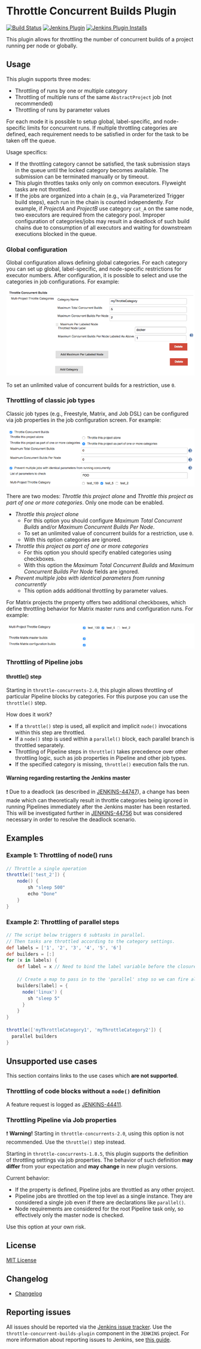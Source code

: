 # Throttle Concurrent Builds Plugin

[![Build Status](https://ci.jenkins.io/buildStatus/icon?job=Plugins/throttle-concurrent-builds-plugin/master)](https://ci.jenkins.io/job/Plugins/job/throttle-concurrent-builds-plugin/job/master/)
[![Jenkins Plugin](https://img.shields.io/jenkins/plugin/v/throttle-concurrents)](https://plugins.jenkins.io/throttle-concurrents)
[![Jenkins Plugin Installs](https://img.shields.io/jenkins/plugin/i/throttle-concurrents)](https://plugins.jenkins.io/throttle-concurrents)

This plugin allows for throttling the number of concurrent builds of a
project running per node or globally.

## Usage

This plugin supports three modes:

* Throttling of runs by one or multiple category
* Throttling of multiple runs of the same `AbstractProject` job (not
  recommended)
* Throttling of runs by parameter values

For each mode it is possible to setup global, label-specific, and
node-specific limits for concurrent runs. If multiple throttling
categories are defined, each requirement needs to be satisfied in order
for the task to be taken off the queue.

Usage specifics:

* If the throttling category cannot be satisfied, the task submission
  stays in the queue until the locked category becomes available. The
  submission can be terminated manually or by timeout.
* This plugin throttles tasks only only on common executors. Flyweight
  tasks are not throttled.
* If the jobs are organized into a chain (e.g., via Parameterized Trigger
  build steps), each run in the chain is counted independently. For
  example, if _ProjectA_ and _ProjectB_ use category `cat_A` on the same
  node, two executors are required from the category pool. Improper
  configuration of categories/jobs may result in a deadlock of such build
  chains due to consumption of all executors and waiting for downstream
  executions blocked in the queue.

### Global configuration

Global configuration allows defining global categories. For each category
you can set up global, label-specific, and node-specific restrictions for
executor numbers. After configuration, it is possible to select and use
the categories in job configurations. For example:

![Global Category Configuration](doc/images/global_categoryConfig.png)

To set an unlimited value of concurrent builds for a restriction, use
`0`.

### Throttling of classic job types

Classic job types (e.g., Freestyle, Matrix, and Job DSL) can be
configured via job properties in the job configuration screen. For
example:

![Throttle Job Property](doc/images/abstractProject_jobProperty.png)

There are two modes: _Throttle this project alone_ and _Throttle this
project as part of one or more categories_. Only one mode can be
enabled.

* _Throttle this project alone_
  * For this option you should configure _Maximum Total Concurrent
    Builds_ and/or _Maximum Concurrent Builds Per Node_.
  * To set an unlimited value of concurrent builds for a restriction,
    use `0`.
  * With this option categories are ignored.
* _Throttle this project as part of one or more categories_
  * For this option you should specify enabled categories using
    checkboxes.
  * With this option the _Maximum Total Concurrent Builds_ and _Maximum
    Concurrent Builds Per Node_ fields are ignored.
* _Prevent multiple jobs with identical parameters from running
  concurrently_
  * This option adds additional throttling by parameter values.

For Matrix projects the property offers two additional checkboxes, which
define throttling behavior for Matrix master runs and configuration
runs. For example:

![Throttle Job Property for Matrix](doc/images/abstractProject_matrixFlags.png)

### Throttling of Pipeline jobs

<!--TODO: Remove warning once JENKINS-31801 is integrated-->

#### throttle() step

Starting in `throttle-concurrents-2.0`, this plugin allows throttling of
particular Pipeline blocks by categories. For this purpose you can use the
`throttle()` step.

How does it work?

* If a `throttle()` step is used, all explicit and implicit `node()`
  invocations within this step are throttled.
* If a `node()` step is used within a `parallel()` block, each parallel
  branch is throttled separately.
* Throttling of Pipeline steps in `throttle()` takes precedence over
  other throttling logic, such as job properties in Pipeline and other
  job types.
* If the specified category is missing, `throttle()` execution fails the
  run.

#### Warning regarding restarting the Jenkins master

:exclamation: Due to a deadlock (as described in
[JENKINS-44747](https://issues.jenkins-ci.org/browse/JENKINS-44747)), a
change has been made which can theoretically result in throttle
categories being ignored in running Pipelines immediately after the
Jenkins master has been restarted. This will be investigated further in
[JENKINS-44756](https://issues.jenkins-ci.org/browse/JENKINS-44756) but
was considered necessary in order to resolve the deadlock scenario.

## Examples

### Example 1: Throttling of node() runs

```groovy
// Throttle a single operation
throttle(['test_2']) {
    node() {
        sh "sleep 500"
        echo "Done"
    }
}
```

### Example 2: Throttling of parallel steps

```groovy
// The script below triggers 6 subtasks in parallel.
// Then tasks are throttled according to the category settings.
def labels = ['1', '2', '3', '4', '5', '6']
def builders = [:]
for (x in labels) {
    def label = x // Need to bind the label variable before the closure

    // Create a map to pass in to the 'parallel' step so we can fire all the builds at once
    builders[label] = {
      node('linux') {
        sh "sleep 5"
      }
    }
}

throttle(['myThrottleCategory1', 'myThrottleCategory2']) {
  parallel builders
}
```

## Unsupported use cases

This section contains links to the use cases which **are not
supported**.

### Throttling of code blocks without a `node()` definition

A feature request is logged as
[JENKINS-44411](https://issues.jenkins-ci.org/browse/JENKINS-44411).

### Throttling Pipeline via Job properties

:exclamation: **Warning!** Starting in `throttle-concurrents-2.0`, using
this option is not recommended. Use the `throttle()` step instead.

Starting in `throttle-concurrents-1.8.5`, this plugin supports the
definition of throttling settings via job properties. The behavior of
such definition **may differ** from your expectation and **may change**
in new plugin versions.

Current behavior:

* If the property is defined, Pipeline jobs are throttled as any
  other project.
* Pipeline jobs are throttled on the top level as a single instance. They
  are considered a single job even if there are declarations like
  `parallel()`.
* Node requirements are considered for the root Pipeline task only,
  so effectively only the master node is checked.

Use this option at your own risk.

## License

[MIT License](http://www.opensource.org/licenses/mit-license.php)

## Changelog

* [Changelog](CHANGELOG.md)

## Reporting issues

All issues should be reported via the [Jenkins issue
tracker](https://issues.jenkins-ci.org/). Use the
`throttle-concurrent-builds-plugin` component in the `JENKINS` project.
For more information about reporting issues to Jenkins, see [this
guide](https://wiki.jenkins-ci.org/display/JENKINS/How+to+report+an+issue).
